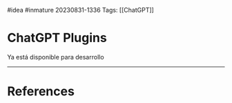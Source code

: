 #idea #inmature 
20230831-1336
Tags:  [[ChatGPT]]

# ChatGPT Plugins

Ya está disponible para desarrollo 

---
# References



